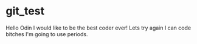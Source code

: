 # git_test

Hello Odin
I would like to be the best coder ever!
Lets try again 
I can code bitches
I'm going to use periods.